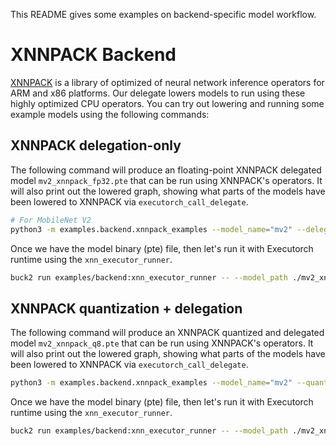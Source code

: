 This README gives some examples on backend-specific model workflow.

# XNNPACK Backend

[XNNPACK](https://github.com/google/XNNPACK) is a library of optimized of neural network inference operators for ARM and x86 platforms. Our delegate lowers models to run using these highly optimized CPU operators. You can try out lowering and running some example models using the following commands:

## XNNPACK delegation-only

The following command will produce an floating-point XNNPACK delegated model `mv2_xnnpack_fp32.pte` that can be run using XNNPACK's operators. It will also print out the lowered graph, showing what parts of the models have been lowered to XNNPACK via `executorch_call_delegate`.

```bash
# For MobileNet V2
python3 -m examples.backend.xnnpack_examples --model_name="mv2" --delegate
```

Once we have the model binary (pte) file, then let's run it with Executorch runtime using the `xnn_executor_runner`.

```bash
buck2 run examples/backend:xnn_executor_runner -- --model_path ./mv2_xnnpack_fp32.pte
```

## XNNPACK quantization + delegation
The following command will produce an XNNPACK quantized and delegated model `mv2_xnnpack_q8.pte` that can be run using XNNPACK's operators. It will also print out the lowered graph, showing what parts of the models have been lowered to XNNPACK via `executorch_call_delegate`.

```bash
python3 -m examples.backend.xnnpack_examples --model_name="mv2" --quantize --delegate
```

Once we have the model binary (pte) file, then let's run it with Executorch runtime using the `xnn_executor_runner`.

```bash
buck2 run examples/backend:xnn_executor_runner -- --model_path ./mv2_xnnpack_q8.pte
```
